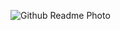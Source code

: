 ![Github Readme Photo](https://github.com/user-attachments/assets/59c4d447-3696-4380-af13-713dd2bf6177)
